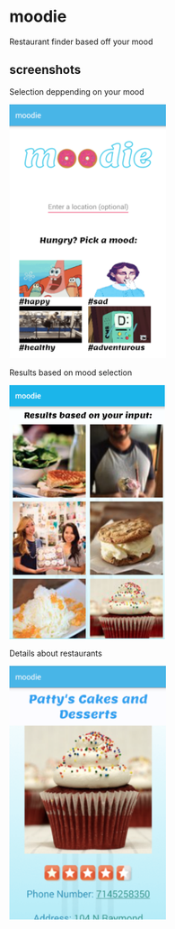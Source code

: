 # moodie
Restaurant finder based off your mood

## screenshots
<p>Selection deppending on your mood</p>
<img src="./screenshots/moodie1.png" widht="300px" height="450px"/>

<p>Results based on mood selection</p>
<img src="./screenshots/moodie2.png" widht="300px" height="450px" />

<p>Details about restaurants</p>
<img src="./screenshots/moodie3.png" widht="300px" height="450px"/>
